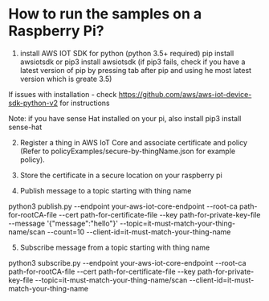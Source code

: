 # How to run the samples on a Raspberry Pi?

1. install AWS IOT SDK for python (python 3.5+ required)
   pip install awsiotsdk
   or pip3 install awsiotsdk (if pip3 fails, check if you have a latest version of pip by pressing tab after pip and using he most latest version which is greate 3.5)

If issues with installation - check https://github.com/aws/aws-iot-device-sdk-python-v2 for instructions

Note: if you have sense Hat installed on your pi, also install
pip3 install sense-hat

2. Register a thing in AWS IoT Core and associate certificate and policy (Refer to policyExamples/secure-by-thingName.json for example policy).

3. Store the certificate in a secure location on your raspberry pi

4. Publish message to a topic starting with thing name

python3 publish.py --endpoint your-aws-iot-core-endpoint --root-ca path-for-rootCA-file --cert path-for-certificate-file --key path-for-private-key-file --message '{"message":"hello"}' --topic=it-must-match-your-thing-name/scan --count=10 --client-id=it-must-match-your-thing-name

5. Subscribe message from a topic starting with thing name

python3 subscribe.py --endpoint your-aws-iot-core-endpoint --root-ca path-for-rootCA-file --cert path-for-certificate-file --key path-for-private-key-file --topic=it-must-match-your-thing-name/scan --client-id=it-must-match-your-thing-name
